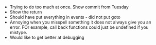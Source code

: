 - Trying to do too much at once.  Show commit from Tuesday
- Show the return
- Should have put everything in events - did not put goto
- Annoying when you misspell something it does not always give you an error.
FOr example, call back functions could just be undefined if you mistype.
- Would like to get better at debugging
